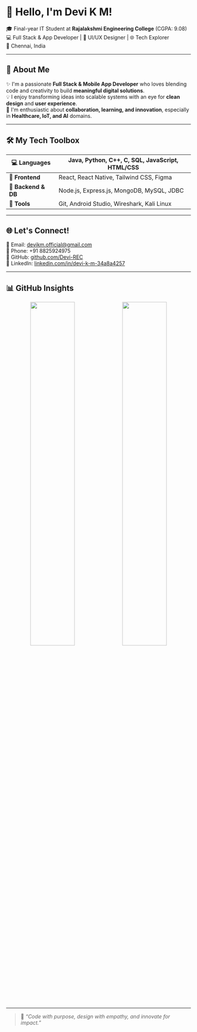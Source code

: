 # 👋 Hello, I'm Devi K M!

🎓 Final-year IT Student at **Rajalakshmi Engineering College** (CGPA: 9.08)  
💻 Full Stack & App Developer | 🎨 UI/UX Designer | 🌐 Tech Explorer  
📍 Chennai, India  

---

## 🚀 About Me

✨ I'm a passionate **Full Stack & Mobile App Developer** who loves blending code and creativity to build **meaningful digital solutions**.  
💡 I enjoy transforming ideas into scalable systems with an eye for **clean design** and **user experience**.  
🤝 I'm enthusiastic about **collaboration, learning, and innovation**, especially in **Healthcare, IoT, and AI** domains.

---

## 🛠️ My Tech Toolbox

| 💻 **Languages** | Java, Python, C++, C, SQL, JavaScript, HTML/CSS |
|------------------|-------------------------------------------------|
| 🎨 **Frontend**  | React, React Native, Tailwind CSS, Figma        |
| 🧠 **Backend & DB** | Node.js, Express.js, MongoDB, MySQL, JDBC     |
| 🔧 **Tools**     | Git, Android Studio, Wireshark, Kali Linux      |

---

## 🌐 Let's Connect!

📧 Email: [devikm.official@gmail.com](mailto:devikm.official@gmail.com)  
📱 Phone: +91 8825924975  
🔗 GitHub: [github.com/Devi-REC](https://github.com/Devi-REC)  
🔗 LinkedIn: [linkedin.com/in/devi-k-m-34a8a4257](https://www.linkedin.com/in/devi-k-m-34a8a4257/)

---

## 📊 GitHub Insights

<p align="center">
  <img src="https://github-readme-stats.vercel.app/api?username=Devi-REC&show_icons=true&count_private=true&theme=tokyonight&hide_title=true" width="49%" />
  <img src="https://github-readme-stats.vercel.app/api/top-langs/?username=Devi-REC&layout=compact&theme=tokyonight" width="49%" />
</p>

---

> 🧠 *“Code with purpose, design with empathy, and innovate for impact.”*

